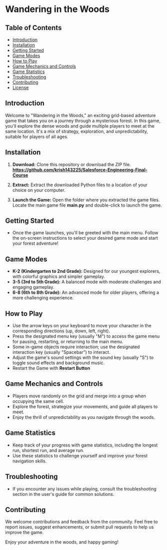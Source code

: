 # Wandering in the Woods

## Table of Contents
- [Introduction](#introduction)
- [Installation](#installation)
- [Getting Started](#getting-started)
- [Game Modes](#game-modes)
- [How to Play](#how-to-play)
- [Game Mechanics and Controls](#game-mechanics-and-controls)
- [Game Statistics](#game-statistics)
- [Troubleshooting](#troubleshooting)
- [Contributing](#contributing)
- [License](#license)

## Introduction
Welcome to "Wandering in the Woods," an exciting grid-based adventure game that takes you on a journey through a mysterious forest. In this game, you'll explore the dense woods and guide multiple players to meet at the same location. It's a mix of strategy, exploration, and unpredictability, suitable for players of all ages.

## Installation
1. **Download:** Clone this repository or download the ZIP file.
**https://github.com/krish143225/Salesforce-Engineering-Final-Course**

2. **Extract:** Extract the downloaded Python files to a location of your choice on your computer.
3. **Launch the Game:** Open the folder where you extracted the game files. Locate the main game file **main.py** and double-click to launch the game.

## Getting Started
- Once the game launches, you'll be greeted with the main menu. Follow the on-screen instructions to select your desired game mode and start your forest adventure!

## Game Modes
- **K-2 (Kindergarten to 2nd Grade):** Designed for our youngest explorers, with colorful graphics and simpler gameplay.
- **3-5 (3rd to 5th Grade):** A balanced mode with moderate challenges and engaging gameplay.
- **6-8 (6th to 8th Grade):** An advanced mode for older players, offering a more challenging experience.

## How to Play
- Use the arrow keys on your keyboard to move your character in the corresponding directions (up, down, left, right).
- Press the designated menu key (usually "M") to access the game menu for pausing, restarting, or returning to the main menu.
- Some in-game objects require interaction; use the designated interaction key (usually "Spacebar") to interact.
- Adjust the game's sound settings with the sound key (usually "S") to toggle sound effects and background music.
- Restart the Game with **Restart Button**

## Game Mechanics and Controls
- Players move randomly on the grid and merge into a group when occupying the same cell.
- Explore the forest, strategize your movements, and guide all players to meet.
- Enjoy the thrill of unpredictability as you navigate through the woods.

## Game Statistics
- Keep track of your progress with game statistics, including the longest run, shortest run, and average run.
- Use these statistics to challenge yourself and improve your forest navigation skills.

## Troubleshooting
- If you encounter any issues while playing, consult the troubleshooting section in the user's guide for common solutions.

## Contributing
We welcome contributions and feedback from the community. Feel free to report issues, suggest enhancements, or submit pull requests to help us improve the game.



Enjoy your adventure in the woods, and happy gaming!
